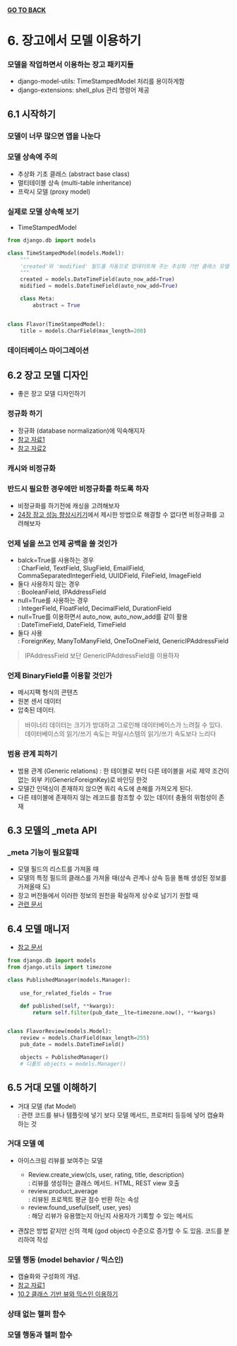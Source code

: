 #### [GO TO BACK](../README.md)

# 6. 장고에서 모델 이용하기
### 모델을 작업하면서 이용하는 장고 패키지들
- django-model-utils: TimeStampedModel 처리를 용이하게함
- django-extensions: shell_plus 관리 명령어 제공

## 6.1 시작하기
### 모델이 너무 많으면 앱을 나눈다
### 모델 상속에 주의
- 추상화 기초 클래스 (abstract base class)
- 멀티테이블 상속 (multi-table inheritance)
- 프락시 모델 (proxy model)
### 실제로 모델 상속해 보기
- TimeStampedModel
``` python
from django.db import models

class TimeStampedModel(models.Model):
    """
    'created'와 'modified' 필드를 자동으로 업데이트해 주는 추상화 기반 클래스 모델
    """
    created = models.DateTimeField(auto_now_add=True)
    midified = models.DateTimeField(auto_now_add=True)

    class Meta:
        abstract = True


class Flavor(TimeStampedModel):
    title = models.CharField(max_length=200)
```
### 데이터베이스 마이그레이션

## 6.2 장고 모델 디자인
- 좋은 장고 모델 디자인하기
### 정규화 하기
- 정규화 (database normalization)에 익숙해지자
- [참고 자료1](https://ko.wikipedia.org/wiki/%EB%8D%B0%EC%9D%B4%ED%84%B0%EB%B2%A0%EC%9D%B4%EC%8A%A4_%EC%A0%95%EA%B7%9C%ED%99%94)
- [참고 자료2](https://ko.wikipedia.org/wiki/%EC%A0%9C1%EC%A0%95%EA%B7%9C%ED%98%95)
### 캐시와 비정규화

### 반드시 필요한 경우에만 비정규화를 하도록 하자
- 비정규화를 하기전에 캐싱을 고려해보자
- [24장 장고 성능 향상시키기](../chapter24/README.md)에서 제시한 방법으로 해결할 수 없다면 비정규화를 고려해보자

### 언제 널을 쓰고 언제 공백을 쓸 것인가
- balck=True를 사용하는 경우  
: CharField, TextField, SlugField, EmailField, CommaSeparatedIntegerField, UUIDField, FileField, ImageField
- 둘다 사용하지 않는 경우  
: BooleanField, IPAddressField
- null=True를 사용하는 경우  
: IntegerField, FloatField, DecimalField, DurationField
- null=True를 이용하면서 auto_now, auto_now_add를 같이 활용  
: DateTimeField, DateField, TimeField
- 둘다 사용  
: ForeignKey, ManyToManyField, OneToOneField, GenericIPAddressField
> IPAddressField 보단 GenericIPAddressField를 이용하자

### 언제 BinaryField를 이용할 것인가
- 메시지팩 형식의 콘텐츠
- 원본 센서 데이터
- 압축된 데이터.
> 바이너리 데이터는 크기가 방대하고 그로인해 데이터베이스가 느려질 수 있다.  
> 데이터베이스의 읽기/쓰기 속도는 파일시스템의 읽기/쓰기 속도보다 느리다

### 범용 관계 피하기
- 범용 관계 (Generic relations)
: 한 테이블로 부터 다른 테이블을 서로 제약 조건이 없는 외부 키(GenericForeignKey)로 바인딩 한것
- 모델간 인덱싱이 존재하지 않으면 쿼리 속도에 손해를 가져오게 된다.
- 다른 테이블에 존재하지 않는 레코드를 참조할 수 있는 데이터 충돌의 위험성이 존재

## 6.3 모델의 _meta API
### _meta 기능이 필요할때
- 모델 필드의 리스트를 가져올 때
- 모델의 특정 필드의 클래스를 가져올 때(상속 관계나 상속 등을 통해 생성된 정보를 가져올때 도)
- 장고 버전들에서 이러한 정보의 원천을 확실하게 상수로 남기기 원할 때
- [관련 문서](https://docs.djangoproject.com/ko/4.0/ref/models/meta/)

## 6.4 모델 매니저
- [참고 문서](https://docs.djangoproject.com/ko/4.0/topics/db/managers/)
``` python
from django.db import models
from django.utils import timezone

class PublishedManager(models.Manager):
    
    use_for_related_fields = True

    def published(self, **kwargs):
        return self.filter(pub_date__lte=timezone.now(), **kwargs)


class FlavorReview(models.Model):
    review = models.CharField(max_length=255)
    pub_date = models.DateTimeField()

    objects = PublishedManager()
    # 디폴트 objects = models.Manager()
```

## 6.5 거대 모델 이해하기
- 거대 모델 (fat Model)   
: 관련 코드를 뷰나 템플릿에 넣기 보다 모델 메서드, 프로퍼티 등등에 넣어 캡슐화 하는 것
### 거대 모델 예
- 아이스크림 리뷰를 보여주는 모델
    - Review.create_view(cls, user, rating, title, description)  
    : 리뷰를 생성하는 클래스 메서드. HTML, REST view 호출
    - review.product_average  
    : 리뷰된 프로젝트 평균 점수 반환 하는 속성
    - review.found_useful(self, user, yes)  
    : 해당 리뷰가 유용했는지 아닌지 사용자가 기록할 수 있는 메서드

- 괜찮은 방법 같지만 신의 객체 (god object) 수준으로 증가할 수 도 있음. 코드를 분리하여 작성

### 모델 행동 (model behavior / 믹스인)
- 캡슐화와 구성화의 개념.
- [참고 자료1](https://kyunooh.github.io/django/2016/10/09/%EC%9E%A5%EA%B3%A0-%EB%AA%A8%EB%8D%B8-%ED%96%89%EB%8F%99(Django-Model-Behaviors)-By-Kevin-Stone.html)
- [10.2 클래스 기반 뷰와 믹스인 이용하기](../chapter10/README.md)

### 상태 없는 헬퍼 함수

### 모델 행동과 헬퍼 함수